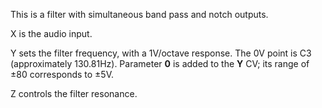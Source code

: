 
This is a filter with simultaneous band pass and notch outputs.

X is the audio input.

Y sets the filter frequency, with a 1V/octave response. The 0V point is C3 (approximately 130.81Hz). Parameter **0** is
added to the **Y** CV; its range of ±80 corresponds to ±5V.

Z controls the filter resonance.

